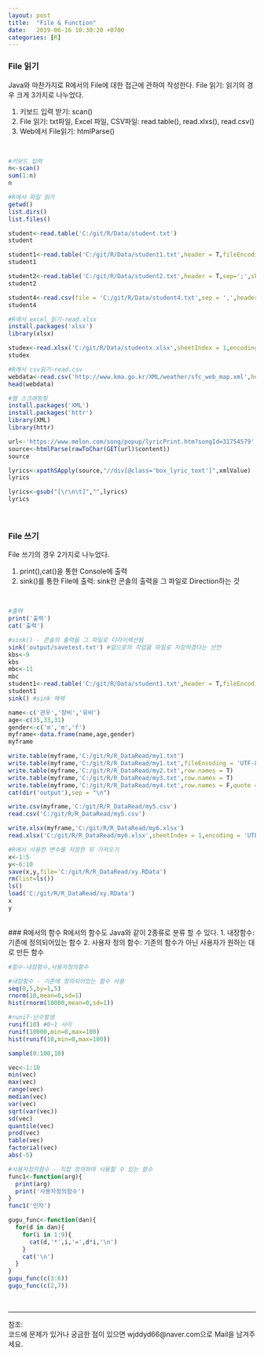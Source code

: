 ```yaml
---
layout: post
title:  "File & Function"
date:   2019-06-16 10:30:20 +0700
categories: [R]
---
```


###  File 읽기
Java와 마찬가지로 R에서의 File에 대한 접근에 관하여 작성한다. 
File 읽기: 읽기의 경우 크게 3가지로 나누었다.
1. 키보드 입력 받기: scan()
2. File 읽기: txt파일, Excel 파일, CSV파일: read.table(), read.xlxs(), read.csv()
3. Web에서 File읽기: htmlParse()  
<br>

```R
#키보드 입력
n<-scan()
sum(1:n)
n

#R에서 파일 읽기
getwd()
list.dirs()
list.files()

student<-read.table('C:/git/R/Data/student.txt')
student

student1<-read.table('C:/git/R/Data/student1.txt',header = T,fileEncoding = "UTF-8")
student1

student2<-read.table('C:/git/R/Data/student2.txt',header = T,sep=';',skip=2,fileEncoding = "UTF-8")
student2

student4<-read.csv(file = 'C:/git/R/Data/student4.txt',sep = ',',header = T,fileEncoding = "UTF-8",na.strings = '-')
student4

#R에서 excel 읽기-read.xlsx
install.packages('xlsx')
library(xlsx)

studex<-read.xlsx('C:/git/R/Data/studentx.xlsx',sheetIndex = 1,encoding = "UTF-8")
studex

#R에서 csv읽기-read.csv
webdata<-read.csv('http://www.kma.go.kr/XML/weather/sfc_web_map.xml',header = T,encoding = 'UTF-8')
head(webdata)

#웹 스크래핑핑
install.packages('XML')
install.packages('httr')
library(XML)
library(httr)

url<-'https://www.melon.com/song/popup/lyricPrint.htm?songId=31754579'
source<-htmlParse(rawToChar(GET(url)$content))
source

lyrics<-xpathSApply(source,"//div[@class='box_lyric_text']",xmlValue)
lyrics

lyrics<-gsub("[\r\n\t]","",lyrics)
lyrics
```
<br>

###  File 쓰기
File 쓰기의 경우 2가지로 나누었다.
1. print(),cat()을 통한 Console에 출력
2. sink()를 통한 File에 출력: sink란 콘솔의 출력을 그 파일로 Direction하는 것
<br>

```R
#출력
print('출력')
cat('출력')

#sink() - 콘솔의 출력을 그 파일로 디라이렉션됨
sink('output/savetest.txt') #앞으로의 작업을 파일로 저장하겠다는 선언
kbs<-9
kbs
mbc<-11
mbc
student1<-read.table('C:/git/R/Data/student1.txt',header = T,fileEncoding = "UTF-8")
student1
sink() #sink 해제

name<-c('관우','장비','유비')
age<-c(35,33,31)
gender<-c('m','m','f')
myframe<-data.frame(name,age,gender)
myframe

write.table(myframe,'C:/git/R/R_DataRead/my1.txt')
write.table(myframe,'C:/git/R/R_DataRead/my1.txt',fileEncoding = 'UTF-8')
write.table(myframe,'C:/git/R/R_DataRead/my2.txt',row.names = T)
write.table(myframe,'C:/git/R/R_DataRead/my3.txt',row.names = T)
write.table(myframe,'C:/git/R/R_DataRead/my4.txt',row.names = F,quote = F)
cat(dir('output'),sep = "\n")

write.csv(myframe,'C:/git/R/R_DataRead/my5.csv')
read.csv('C:/git/R/R_DataRead/my5.csv')

write.xlsx(myframe,'C:/git/R/R_DataRead/my6.xlsx')
read.xlsx('C:/git/R/R_DataRead/my6.xlsx',sheetIndex = 1,encoding = 'UTF-8')

#R에서 사용한 변수를 저장한 뒤 가져오기
x<-1:5
y<-6:10
save(x,y,file='C:/git/R/R_DataRead/xy.RData')
rm(list=ls())
ls()
load('C:/git/R/R_DataRead/xy.RData')
x
y
```
<br>
###  R에서의 함수
R에서의 함수도 Java와 같이 2종류로 분류 할 수 있다.  
1. 내장함수: 기존에 정의되어있는 함수
2. 사용자 정의 함수: 기존의 함수가 아닌 사용자가 원하는 대로 만든 함수

```R
#함수-내장함수,사용자정의함수

#내장함수 - 기존에 정의되어있는 함수 사용
seq(0,5,by=1,5)
rnorm(10,mean=0,sd=1)
hist(rnorm(10000,mean=0,sd=1))

#runif-난수발생
runif(10) #0~1 사이
runif(10000,min=0,max=100)
hist(runif(10,min=0,max=100))

sample(0:100,10)

vec<-1:10
min(vec)
max(vec)
range(vec)
median(vec)
var(vec)
sqrt(var(vec))
sd(vec)
quantile(vec)
prod(vec)
table(vec)
factorial(vec)
abs(-5)

#사용자정의함수 - 직접 정의하여 사용할 수 있는 함수
func1<-function(arg){
  print(arg)
  print('사용자정의함수')
}
func1('인자')

gugu_func<-function(dan){
  for(d in dan){
    for(i in 1:9){
      cat(d,'*',i,'=',d*i,'\n')
    }
    cat('\n')
  }
}
gugu_func(c(3:6))
gugu_func(c(2,7))
```
<br>

<hr>
참조: <https://github.com/wjddyd66/R/tree/master/File%26Function><br>
코드에 문제가 있거나 궁금한 점이 있으면 wjddyd66@naver.com으로  Mail을 남겨주세요.